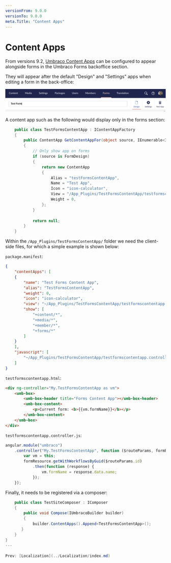 ```yaml
---
versionFrom: 9.0.0
versionTo: 9.0.0
meta.Title: "Content Apps"
---
```


# Content Apps

From versions 9.2, [Umbraco Content Apps](../../../../Extending/Content-Apps/index.md) can be configured to appear alongside forms in the Umbraco Forms backoffice section.

They will appear after the default "Design" and "Settings" apps when editing a form in the back-office:

![Umbraco Forms Content App](images/content-app.png)

A content app such as the following would display only in the forms section:

```csharp
    public class TestFormsContentApp : IContentAppFactory
    {
        public ContentApp GetContentAppFor(object source, IEnumerable<IReadOnlyUserGroup> userGroups)
        {
            // Only show app on forms
            if (source is FormDesign)
            {
                return new ContentApp
                {
                    Alias = "testFormsContentApp",
                    Name = "Test App",
                    Icon = "icon-calculator",
                    View = "/App_Plugins/TestFormsContentApp/testformscontentapp.html",
                    Weight = 0,
                };
            }

            return null;
        }
    }
```

Within the `/App_Plugins/TestFormsContentApp/` folder we need the client-side files, for which a simple example is shown below:

`package.manifest`:

```json
{
    "contentApps": [
    {
        "name": "Test Forms Content App",
        "alias": "TestFormsContentApp",
        "weight": 0,
        "icon": "icon-calculator",
        "view": "~/App_Plugins/TestFormsContentApp/testformscontentapp.html",
        "show": [
            "+content/*",
            "+media/*",
            "+member/*",
            "+forms/*"
        ]
    }
    ],
    "javascript": [
        "~/App_Plugins/TestFormsContentApp/testformscontentapp.controller.js"
    ]
}
```

`testformscontentapp.html`:

```html
<div ng-controller="My.TestFormsContentApp as vm">
    <umb-box>
        <umb-box-header title="Forms Content App"></umb-box-header>
        <umb-box-content>
            <p>Current form: <b>{{vm.formName}}</b></p>
        </umb-box-content>
    </umb-box>
</div>
```

`testformscontentapp.controller.js`:

```js
angular.module("umbraco")
    .controller("My.TestFormsContentApp", function ($routeParams, formResource) {
        var vm = this;
        formResource.getWithWorkflowsByGuid($routeParams.id)
            .then(function (response) {
                vm.formName = response.data.name;
            });
    });
```

Finally, it needs to be registered via a composer:

```csharp
    public class TestSiteComposer : IComposer
    {
        public void Compose(IUmbracoBuilder builder)
        {
            builder.ContentApps().Append<TestFormsContentApp>();
       }
    }
}
---

Prev: [Localization](../Localization/index.md)
